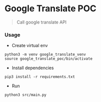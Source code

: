 # Google Translate POC

> Call google translate API

### Usage

* Create virtual env
```
python3 -m venv google_translate_venv
source google_translate_poc/bin/activate
```

* Install dependencies
```
pip3 install -r requirements.txt
```

* Run
```
python3 src/main.py
```